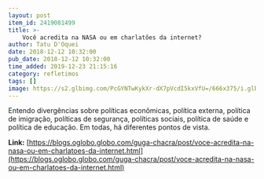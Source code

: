 ```yaml
---
layout: post
item_id: 2419081499
title: >-
    Você acredita na NASA ou em charlatões da internet?
author: Tatu D'Oquei
date: 2018-12-12 10:32:00
pub_date: 2018-12-12 10:32:00
time_added: 2019-12-23 21:15:16
category: refletimos
tags: []
image: https://s2.glbimg.com/PcGYNTwKykXr-dX7pVcdI5kxVfU=/666x375/i.glbimg.com/og/ig/infoglobo1/f/original/2018/12/12/placas-gelo.jpg
---
```


Entendo divergências sobre políticas econômicas, política externa, política de imigração, políticas de segurança, políticas sociais, política de saúde e política de educação. Em todas, há diferentes pontos de vista.

**Link:** [https://blogs.oglobo.globo.com/guga-chacra/post/voce-acredita-na-nasa-ou-em-charlatoes-da-internet.html](https://blogs.oglobo.globo.com/guga-chacra/post/voce-acredita-na-nasa-ou-em-charlatoes-da-internet.html)

